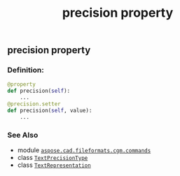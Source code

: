 ﻿---
title: precision property
second_title: Aspose.CAD for Python via .NET API References
description: 
type: docs
weight: 120
url: /python-net/aspose.cad.fileformats.cgm.commands/textrepresentation/precision/
is_root: false
---

## precision property

### Definition:
```python
@property
def precision(self):
    ...
@precision.setter
def precision(self, value):
    ...
```

### See Also
* module [`aspose.cad.fileformats.cgm.commands`](../../)
* class [`TextPrecisionType`](/cad/python-net/aspose.cad.fileformats.cgm.commands/textprecisiontype)
* class [`TextRepresentation`](/cad/python-net/aspose.cad.fileformats.cgm.commands/textrepresentation)
